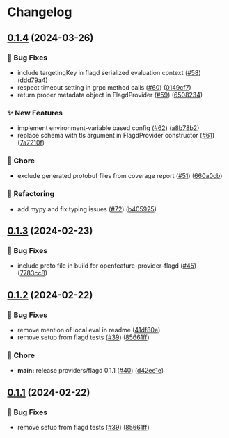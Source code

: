 # Changelog

## [0.1.4](https://github.com/open-feature/python-sdk-contrib/compare/openfeature-provider-flagd/v0.1.3...openfeature-provider-flagd/v0.1.4) (2024-03-26)


### 🐛 Bug Fixes

* include targetingKey in flagd serialized evaluation context ([#58](https://github.com/open-feature/python-sdk-contrib/issues/58)) ([ddd79a4](https://github.com/open-feature/python-sdk-contrib/commit/ddd79a49b765aa0679a2c1938447c61b37b6d0fe))
* respect timeout setting in grpc method calls ([#60](https://github.com/open-feature/python-sdk-contrib/issues/60)) ([0149cf7](https://github.com/open-feature/python-sdk-contrib/commit/0149cf7ced8116f54a9b220549834a1970460bd9))
* return proper metadata object in FlagdProvider ([#59](https://github.com/open-feature/python-sdk-contrib/issues/59)) ([6508234](https://github.com/open-feature/python-sdk-contrib/commit/6508234486ba0b650e849cbee22505988233131a))


### ✨ New Features

* implement environment-variable based config ([#62](https://github.com/open-feature/python-sdk-contrib/issues/62)) ([a8b78b2](https://github.com/open-feature/python-sdk-contrib/commit/a8b78b28fe44ca712b00db04ac1a23a9c9bc6d9b))
* replace schema with tls argument in FlagdProvider constructor ([#61](https://github.com/open-feature/python-sdk-contrib/issues/61)) ([7a7210f](https://github.com/open-feature/python-sdk-contrib/commit/7a7210f6f63a9cba886f4d512c01ebac39d910a9))


### 🧹 Chore

* exclude generated protobuf files from coverage report ([#51](https://github.com/open-feature/python-sdk-contrib/issues/51)) ([660a0cb](https://github.com/open-feature/python-sdk-contrib/commit/660a0cbc9bb932ac0dd9cb09f1d75177b161601b))


### 🔄 Refactoring

* add mypy and fix typing issues ([#72](https://github.com/open-feature/python-sdk-contrib/issues/72)) ([b405925](https://github.com/open-feature/python-sdk-contrib/commit/b4059255045cdb7054a35bc338207e23c42ce068))

## [0.1.3](https://github.com/open-feature/python-sdk-contrib/compare/openfeature-provider-flagd/v0.1.2...openfeature-provider-flagd/v0.1.3) (2024-02-23)


### 🐛 Bug Fixes

* include proto file in build for openfeature-provider-flagd ([#45](https://github.com/open-feature/python-sdk-contrib/issues/45)) ([7783cc8](https://github.com/open-feature/python-sdk-contrib/commit/7783cc8e7fb8fe0f9b812938efcd1f4c07e3ff68))

## [0.1.2](https://github.com/open-feature/python-sdk-contrib/compare/openfeature-provider-flagd-v0.1.1...openfeature-provider-flagd/v0.1.2) (2024-02-22)


### 🐛 Bug Fixes

* remove mention of local eval in readme ([41df80e](https://github.com/open-feature/python-sdk-contrib/commit/41df80e1b3044356e3b228a484f3a13c92068d91))
* remove setup from flagd tests ([#39](https://github.com/open-feature/python-sdk-contrib/issues/39)) ([85661ff](https://github.com/open-feature/python-sdk-contrib/commit/85661ff170b378d37b0a3d5d0a955dad3417f538))


### 🧹 Chore

* **main:** release providers/flagd 0.1.1 ([#40](https://github.com/open-feature/python-sdk-contrib/issues/40)) ([d42ee1e](https://github.com/open-feature/python-sdk-contrib/commit/d42ee1e531249e0023456dbe46db2f4f0c52a5c5))

## [0.1.1](https://github.com/open-feature/python-sdk-contrib/compare/providers/flagd-v0.1.0...providers/flagd/v0.1.1) (2024-02-22)


### 🐛 Bug Fixes

* remove setup from flagd tests ([#39](https://github.com/open-feature/python-sdk-contrib/issues/39)) ([85661ff](https://github.com/open-feature/python-sdk-contrib/commit/85661ff170b378d37b0a3d5d0a955dad3417f538))
